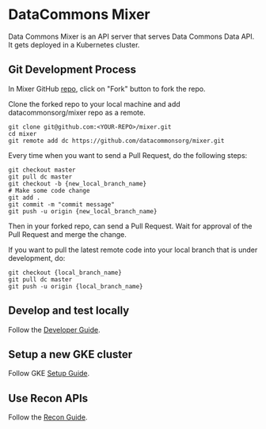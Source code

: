 # DataCommons Mixer

Data Commons Mixer is an API server that serves Data Commons Data API. It gets deployed in a Kubernetes cluster.

## Git Development Process

In Mixer GitHub [repo](https://github.com/datacommonsorg/mixer), click on "Fork"
button to fork the repo.

Clone the forked repo to your local machine and add datacommonsorg/mixer repo as a remote.

```shell
git clone git@github.com:<YOUR-REPO>/mixer.git
cd mixer
git remote add dc https://github.com/datacommonsorg/mixer.git
```

Every time when you want to send a Pull Request, do the following steps:

```shell
git checkout master
git pull dc master
git checkout -b {new_local_branch_name}
# Make some code change
git add .
git commit -m "commit message"
git push -u origin {new_local_branch_name}
```

Then in your forked repo, can send a Pull Request. Wait for approval of the Pull Request and merge the change.

If you want to pull the latest remote code into your local branch that is under development, do:

```shell
git checkout {local_branch_name}
git pull dc master
git push -u origin {local_branch_name}
```

## Develop and test locally

Follow the [Developer Guide](docs/developer_guide.md).

## Setup a new GKE cluster

Follow GKE [Setup Guide](gke/README.md).

## Use Recon APIs

Follow the [Recon Guide](docs/recon_guide.md).